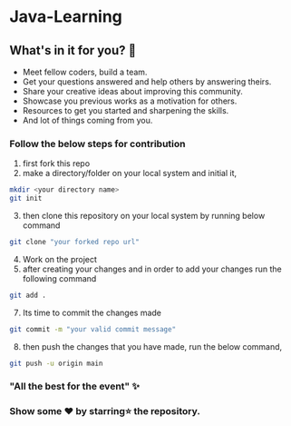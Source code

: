 # Java-Learning


## What's in it for you? 🤔
- Meet fellow coders, build a team.
- Get your questions answered and help others by answering theirs.
- Share your creative ideas about improving this community.
- Showcase you previous works as a motivation for others.
- Resources to get you started and sharpening the skills.
- And lot of things coming from you.

### Follow the below steps for contribution

1. first fork this repo 
2. make a directory/folder on your local system and initial it,
```sh
mkdir <your directory name>
git init
```
3. then clone this repository on your local system by running below command
```sh
git clone "your forked repo url"
```
4. Work on the project
6. after creating your changes and in order to add your changes run the following command 
```sh
git add .
```
7. Its time to commit the changes made

```sh
git commit -m "your valid commit message"
```
8. then push the changes that you have made, run the below command,
```sh
git push -u origin main
```

### "All the best for the event" ✨

### Show some ❤ by starring⭐ the repository.
